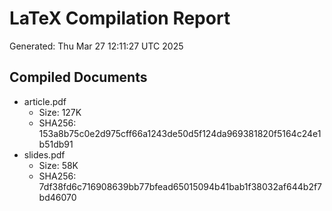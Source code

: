 # LaTeX Compilation Report
Generated: Thu Mar 27 12:11:27 UTC 2025
## Compiled Documents
- article.pdf
  - Size: 127K
  - SHA256: 153a8b75c0e2d975cff66a1243de50d5f124da969381820f5164c24e1b51db91
- slides.pdf
  - Size: 58K
  - SHA256: 7df38fd6c716908639bb77bfead65015094b41bab1f38032af644b2f7bd46070
